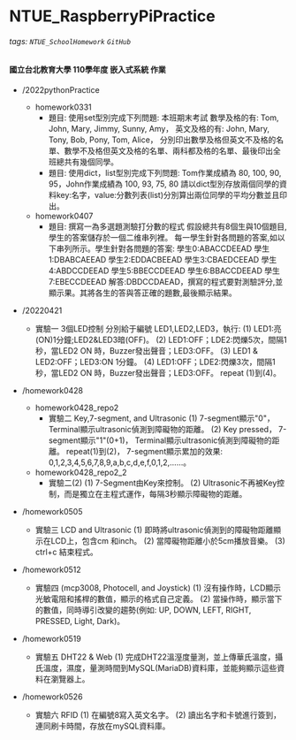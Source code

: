 # NTUE_RaspberryPiPractice

###### tags: `NTUE_SchoolHomework` `GitHub`

#### 國立台北教育大學 110學年度 嵌入式系統 作業

* /2022pythonPractice
    * homework0331
        * 題目: 使⽤set型別完成下列問題:
            本班期末考試
            數學及格的有: Tom, John, Mary, Jimmy, Sunny, Amy，
            英⽂及格的有: John, Mary, Tony, Bob, Pony, Tom, Alice，
            分別印出數學及格但英⽂不及格的名單、數學不及格但英⽂及格的名單、兩科都及格的名單、最後印出全班總共有幾個同學。
        * 題目: 使⽤dict，list型別完成下列問題:
            Tom作業成績為 80, 100, 90, 95，John作業成績為 100, 93, 75, 80
            請以dict型別存放兩個同學的資料key:名字，value:分數列表(list)分別算出兩位同學的平均分數並且印出。
    * homework0407
        * 題目: 撰寫一為多選題測驗打分數的程式
            假設總共有8個生與10個題目,學生的答案儲存於一個二维串列裡。
            每一學生針對各問題的答案,如以下串列所示。學生針對各問題的答案:
            學生0:ABACCDEEAD 學生1:DBABCAEEAD
            學生2:EDDACBEEAD 學生3:CBAEDCEEAD
            學生4:ABDCCDEEAD 學生5:BBECCDEEAD
            學生6:BBACCDEEAD 學生7:EBECCDEEAD
            解答:DBDCCDAEAD，撰寫的程式要對測驗評分,並顯示果。其將各生的答與答正確的題數,最後顯示結果。

* /20220421
    * 實驗一 3個LED控制
        分別給于編號 LED1,LED2,LED3，執行:
        (1) LED1:亮(ON)1分鐘;LED2&LED3暗(OFF)。
        (2) LED1:OFF；LDE2:閃爍5次，間隔1秒，當LED2 ON 時，Buzzer發出聲音；LED3:OFF。
        (3) LED1 & LED2:OFF；LED3:ON 1分鐘。
        (4) LED1:OFF；LDE2:閃爍3次，間隔1秒，當LED2 ON 時，Buzzer發出聲音；LED3:OFF。
        repeat (1)到(4)。

* /homework0428
    * homework0428_repo2
        * 實驗二 Key,7-segment, and Ultrasonic
            (1) 7-segment顯示"0"，Terminal顯示ultrasonic偵測到障礙物的距離。
            (2) Key pressed， 7-segment顯示"1"(0+1)， Terminal顯示ultrasonic偵測到障礙物的距離。
            repeat(1)到(2)， 7-segment顯示累加的效果: 0,1,2,3,4,5,6,7,8,9,a,b,c,d,e,f,0,1,2,……。
    * homework0428_repo2_2
        * 實驗二(2)
            (1) 7-Segment由Key來控制。
            (2) Ultrasonic不再被Key控制，而是獨立在主程式運作，每隔3秒顯示障礙物的距離。

* /homework0505
    * 實驗三 LCD and Ultrasonic
        (1) 即時將ultrasonic偵測到的障礙物距離顯示在LCD上，包含cm 和inch。
        (2) 當障礙物距離小於5cm播放音樂。
        (3) ctrl+c 結束程式。

* /homework0512
    * 實驗四 (mcp3008, Photocell, and Joystick)
        (1) 沒有操作時，LCD顯示光敏電阻和搖桿的數值，顯示的格式自己定義。
        (2) 當操作時，顯示當下的數值，同時導引改變的趨勢(例如: UP, DOWN, LEFT, RIGHT, PRESSED, Light, Dark)。

* /homework0519
    * 實驗五 DHT22 & Web
        (1) 完成DHT22溫溼度量測，並上傳華氏溫度，攝氏溫度，濕度，量測時間到MySQL(MariaDB)資料庫，並能夠顯示這些資料在瀏覽器上。

* /homework0526
    * 實驗六 RFID
        (1) 在編號8寫入英文名字。
        (2) 讀出名字和卡號進行簽到，連同刷卡時間，存放在mySQL資料庫。
